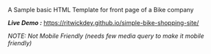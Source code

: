 A Sample basic HTML Template for front page of a Bike company

***Live Demo :***  https://ritwickdey.github.io/simple-bike-shopping-site/

*NOTE: Not Mobile Friendly (needs few media query to make it mobile friendly)*

